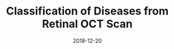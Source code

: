 ---
# Documentation: https://sourcethemes.com/academic/docs/managing-content/

title: "Classification of Diseases from Retinal OCT Scan"
summary: "Designed a lightweight CNN for medical classification. The network is able to classify retinal diseases from OCT Scans."
authors: ["Suhail Najeeb"]
tags: ["retinal-oct", "cnn","biomedical-imaging"]
categories: ["computer-vision"]
date: 2018-12-20

# Optional external URL for project (replaces project detail page).
external_link: "https://github.com/suhailnajeeb/retinal-oct-classify"

# Featured image
# To use, add an image named `featured.jpg/png` to your page's folder.
# Focal points: Smart, Center, TopLeft, Top, TopRight, Left, Right, BottomLeft, Bottom, BottomRight.
image:
  caption: ""
  focal_point: ""
  preview_only: false

# Custom links (optional).
#   Uncomment and edit lines below to show custom links.
# links:
# - name: Follow
#   url: https://twitter.com/najeeb_suhail
#   icon_pack: fab
#   icon: twitter

url_code: "https://github.com/suhailnajeeb/retinal-oct-classify"
url_pdf: ""
url_slides: ""
url_video: ""

# Slides (optional).
#   Associate this project with Markdown slides.
#   Simply enter your slide deck's filename without extension.
#   E.g. `slides = "example-slides"` references `content/slides/example-slides.md`.
#   Otherwise, set `slides = ""`.
slides: ""
---